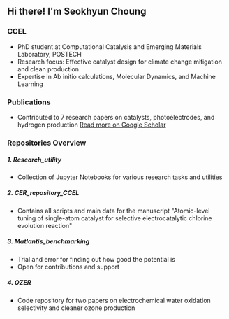 ## Hi there! I'm Seokhyun Choung


### CCEL
- PhD student at Computational Catalysis and Emerging Materials Laboratory, POSTECH
- Research focus: Effective catalyst design for climate change mitigation and clean production
- Expertise in Ab initio calculations, Molecular Dynamics, and Machine Learning

### Publications 
- Contributed to 7 research papers on catalysts, photoelectrodes, and hydrogen production
[Read more on Google Scholar](https://scholar.google.com/citations?user=Y_M7TIMAAAAJ&hl=en)


### Repositories Overview
##### 1. Research_utility
- Collection of Jupyter Notebooks for various research tasks and utilities
##### 2. CER_repository_CCEL
- Contains all scripts and main data for the manuscript "Atomic-level tuning of single-atom catalyst for selective electrocatalytic chlorine evolution reaction"
##### 3. Matlantis_benchmarking
- Trial and error for finding out how good the potential is
- Open for contributions and support
##### 4. OZER
- Code repository for two papers on electrochemical water oxidation selectivity and cleaner ozone production
